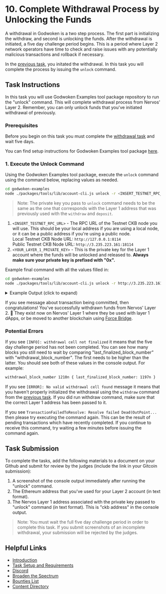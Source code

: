 # 10. Complete Withdrawal Process by Unlocking the Funds

A withdrawal in Godwoken is a two step process. The first part is initializing the withdraw, and second is unlocking the funds. After the withdrawal is initiated, a five day challenge period begins. This is a period where Layer 2 network operators have time to check and raise issues with any potentially malicious transactions and rollback if necessary.

In the [previous task](https://github.com/Kuzirashi/gw-gitcoin-instruction/tree/master/src/tasks/9.withdraw.md), you initated the withdrawal. In this task you will complete the process by issuing the `unlock` command.

## Task Instructions

In this task you will use Godwoken Examples tool package repository to run the "unlock" command. This will complete withdrawal process from Nervos' Layer 2. Remember, you can only unlock funds that you've initiated withdrawal of previously.

### Prerequisites

Before you begin on this task you must complete the [withdrawal task](https://github.com/Kuzirashi/gw-gitcoin-instruction/tree/master/src/tasks/9.withdraw.md) and wait five days.

You can find setup instructions for Godwoken Examples tool package [here](https://github.com/Kuzirashi/gw-gitcoin-instruction/blob/master/src/component-tutorials/3.setup.and.use.account.cli.md#setup-the-godwoken-examples-tools-package).

### 1. Execute the Unlock Command

Using the Godwoken Examples tool package, execute the `unlock` command using the command below, replacing values as needed.

```sh
cd godwoken-examples
node ./packages/tools/lib/account-cli.js unlock -r <INSERT_TESTNET_RPC_URL> -p <YOUR_LAYER_1_PRIVATE_KEY>
```

> Note: The private key you pass to `unlock` command needs to be the same as the one that corresponds with the Layer 1 address that was previously used with the `withdraw` and `deposit`.

1. `<INSERT_TESTNET_RPC_URL>` - The RPC URL of the Testnet CKB node you will use. This should be your local address if you are using a local node, or it can be a public address if you're using a public node.\
Local Testnet CKB Node URL: `http://127.0.0.1:8114`\
Public Testnet CKB Node URL: `http://3.235.223.161:18114`
2. `<YOUR_LAYER_1_PRIVATE_KEY>` - This is the private key for the Layer 1 account where the funds will be unlocked and released to. **Always make sure your private key is prefixed with "0x".**

Example final command with all the values filled in:

```sh
cd godwoken-examples
node ./packages/tools/lib/account-cli.js unlock -r http://3.235.223.161:18114 -p 0x79682c20bbcaf7fcf18eb0c69b133c872227ceb88971090e7f2242c80cd54d18
```

<details>
<summary>Example Output (click to expand)</summary>
  
```txt
LUMOS_CONFIG_NAME: AGGRON4
current indexer data path: ./indexer-data-path/0x10639e0895502b5688a6be8cf69460d76541bfa4821629d86d62ba0aae3f9606
Indexer is syncing. Please wait.
Syncing 99.92% completed.
...
Syncing 99.99% completed.
Indexer synchronized.
rollup_type_hash: 0x4cc2e6526204ae6a2e8fcf12f7ad472f41a1606d5b9624beebd215d780809f6a
ckb address: ckt1qyq9u5vzgtklnqrr6cevra7w2utrsxmjgefs72sfju
last_finalized_block_number 1215n
[DEBUG]: withdrawalCell: {
 ...
}
withdrawal_block_number 1210n { last_finalized_block_number: 1215n }
[INFO] found 1 withdrawal cells, only process first one
withdrawal_witness: 0x0000000004000000
txHash: 0x37717631805924609b46227ba11452ea903d6cbf27fa0f8742c041c114fa80cc
current tx status: pending, ... waiting for 0 seconds pending
...
current tx status: pending, ... waiting for 14 seconds pending
current tx status: proposed, ... waiting for 15 seconds proposed
...
current tx status: proposed, ... waiting for 19 seconds proposed
tx 0x37717631805924609b46227ba11452ea903d6cbf27fa0f8742c041c114fa80cc committed!
```

</details>

If you see message about transaction being committed, then congratulations! You've successfully withdrawn funds from Nervos' Layer 2. 👏 They exist now on Nervos' Layer 1 where they be used with layer 1 dApps, or be moved to another blockchain using [Force Bridge](https://github.com/Kuzirashi/gw-gitcoin-instruction/blob/master/src/conceptual-explainers/infrastructure.md#force-bridge).

### Potential Errors

If you see `[INFO]: withdrawal cell not finalized` it means that the five day challenge period has not been completed. You can see how many blocks you still need to wait by comparing "last_finalized_block_number" with "withdrawal_block_number". The first needs to be higher than the latter. You should see both of these values in the console output. For example:

```txt
withdrawal_block_number 1210n { last_finalized_block_number: 1197n }
```

If you see `[ERROR]: No valid withdrawal cell found` message it means that you haven't properly initialized the withdrawal using the `withdraw` command from the [previous task](https://github.com/Kuzirashi/gw-gitcoin-instruction/tree/master/src/tasks/9.withdraw.md). If you did run withdraw command, make sure that the correct Layer 1 address has been passed to it.

If you see `TransactionFailedToResolve: Resolve failed Dead(OutPoint...` then please try executing the command again. This can be the result of pending transactions which have recently completed. If you continue to receive this command, try waiting a few minutes before issuing the command again.

## Task Submission

To complete the tasks, add the following materials to a document on your Github and submit for review by the judges (include the link in your Gitcoin submission):

1. A screenshot of the console output immediately after running the "unlock" command.
2. The Ethereum address that you've used for your Layer 2 account (in text format).
3. The Nervos Layer 1 address associated with the private key passed to "unlock" command (in text format). This is "ckb address" in the console output.

> Note: You must wait the full five day challenge period in order to complete this task. If you submit screenshots of an incomplete withdrawal, your submission will be rejected by the judges.

## Helpful Links

- [Introduction](https://github.com/Kuzirashi/gw-gitcoin-instruction/blob/master/src/introduction/introduction.md)
- [Task Setup and Requirements](https://github.com/Kuzirashi/gw-gitcoin-instruction/tree/master/src/task-setup-and-requirements)
- [Discord](https://discord.com/invite/AqGTUE9)
- [Broaden the Spectrum](https://gitcoin.co/hackathon/nervos/onboard)
- [Bounties List](https://gitcoin.co/hackathon/nervos/)
- [Content Directory](https://github.com/Kuzirashi/gw-gitcoin-instruction)

